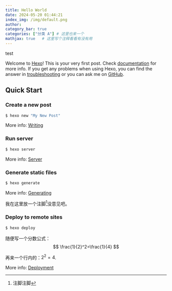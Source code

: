 ```yaml
---
title: Hello World
date: 2024-05-20 01:44:21
index_img: /img/default.png
author: 
category_bar: true
categories: ["分类 A"] # 这里也来一个
mathjax: true   # 这里写个注释看看有没有用
---
```



test



Welcome to [Hexo](https://hexo.io/)! This is your very first post. Check [documentation](https://hexo.io/docs/) for more info. If you get any problems when using Hexo, you can find the answer in [troubleshooting](https://hexo.io/docs/troubleshooting.html) or you can ask me on [GitHub](https://github.com/hexojs/hexo/issues).

## Quick Start

### Create a new post

``` bash
$ hexo new "My New Post"
```

More info: [Writing](https://hexo.io/docs/writing.html)

### Run server

``` bash
$ hexo server
```

More info: [Server](https://hexo.io/docs/server.html)

### Generate static files

``` bash
$ hexo generate
```

More info: [Generating](https://hexo.io/docs/generating.html)

我在这里放一个注脚[^1]没意见吧。

### Deploy to remote sites

``` bash
$ hexo deploy
```

随便写一个分数公式：
$$
\frac{1}{2}^2=\frac{1}{4}
$$

再来一个行内的：$2^2=4$.

More info: [Deployment](https://hexo.io/docs/one-command-deployment.html)

[^1]: 注脚注脚